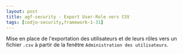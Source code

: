 ```yaml
---
layout: post
title: agf-security - Export User-Role vers CSV
tags: [codjo-security,framework-1-31]
---
```

Mise en place de l'exportation des utilisateurs et de leurs rôles vers un fichier ```.csv``` à partir de la fenêtre ```Administration des utilisateurs```.